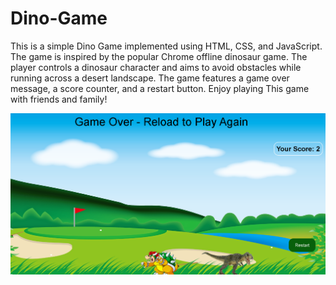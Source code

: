 # Dino-Game
<p>This is a simple Dino Game implemented using HTML, CSS, and JavaScript. The game is inspired by the popular Chrome offline dinosaur game. The player controls a dinosaur character and aims to avoid obstacles while running across a desert landscape. The game features a game over message, a score counter, and a restart button. Enjoy playing This game with friends and family!</p>
<img src="https://github.com/MohammadAmaanPatloo/Dino-Game/blob/master/Dino-Game.png">

